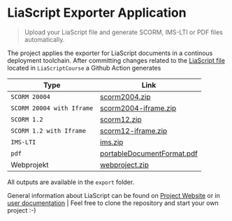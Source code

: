 # LiaScript Exporter Application

> Upload your LiaScript file and generate SCORM, IMS-LTI or PDF files automatically.  

The project applies the exporter for LiaScript documents in a continous deployment toolchain. After committing changes related to the [LiaScript file](https://liascript.github.io/course/?https://raw.githubusercontent.com/LiaPlayground/test-exports/dev/LiaScriptCourse/LiaScript.md#1) located in `LiaScriptCourse` a Github Action generates 

| Type               | Link                                                                                                                  |
| ------------------ | --------------------------------------------------------------------------------------------------------------------- |
| `SCORM 20004`        | [scorm2004.zip](https://github.com/LiaPlayground/test-exports/raw/dev/export/scorm2004.zip)                           |
| `SCORM 20004 with Iframe` | [scorm2004-iframe.zip](https://github.com/LiaPlayground/test-exports/raw/dev/export/scorm2004-iframe.zip)             |
| `SCORM 1.2`         | [scorm12.zip](https://github.com/LiaPlayground/test-exports/raw/dev/export/scorm12.zip)                              |
| `SCORM 1.2 with Iframe`  | [scorm12-iframe.zip](https://github.com/LiaPlayground/test-exports/raw/dev/export/scorm12-iframe.zip)                 |
| `IMS-LTI`              | [ims.zip](https://github.com/LiaPlayground/test-exports/raw/dev/export/ims.zip)                 |
| `pdf`              | [portableDocumentFormat.pdf](https://github.com/LiaPlayground/test-exports/raw/dev/export/portableDocumentFormat.pdf) |
| Webprojekt         | [webproject.zip](https://github.com/LiaPlayground/test-exports/raw/dev/export/webproject.zip)                         |

All outputs are available in the `export` folder.

General information about LiaScript can be found on [Project Website](https://liascript.github.io/) or in [user documentation](https://liascript.github.io/course/?https://raw.githubusercontent.com/LiaScript/docs/master/README.md#1)
                                                                                                             |
Feel free to clone the repository and start your own project :-)
